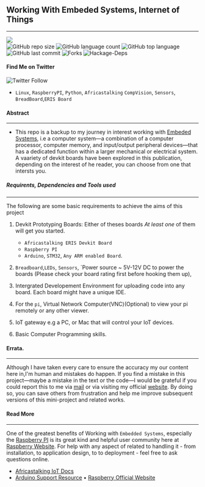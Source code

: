 ## Working With Embeded Systems, Internet of Things
<hr>

<img align="left" src="https://img.shields.io/badge/License-MIT2.0-blue.svg"><br>
![GitHub repo size](https://img.shields.io/github/repo-size/okomojacob/192.168_Embeded-System?color=green-yellow&logo=github&logoColor=blue) 
![GitHub language count](https://img.shields.io/github/languages/count/OkomoJacob/192.168_Embeded-System?logo=visual-studio-code) 
![GitHub top language](https://img.shields.io/github/languages/top/okomojacob/192.168_Embeded-System)
![GitHub last commit](https://img.shields.io/github/last-commit/OkomoJacob/192.168_Embeded-System?style=plastic&color=brightgreen) 
![Forks](https://img.shields.io/github/forks/OkomoJacob/192.168_Embeded-System?style=social) ![Hackage-Deps](https://img.shields.io/hackage-deps/v/lens) 
#### Find Me on Twitter
![Twitter Follow](https://img.shields.io/twitter/follow/okomojacob?style=social)

- `Linux`, `RaspberryPI`, `Python`, `Africastalking` `CompVision`, `Sensors`, `BreadBoard`,`ERIS Board`
#### Abstract
<hr>

- This repo is a backup to my journey in interest working with [Embeded Systems](https://www.tutorialspoint.com/embedded_systems/es_overview.htm), i.e a computer system—a combination of a computer processor, computer memory, and input/output peripheral devices—that has a dedicated function within a larger mechanical or electrical system. A vaariety of devkit boards have been explored in this publication, depending on the interest of he reader, you can choose from one that intersts you.

##### Requirents, Dependencies and Tools used
<hr>

The following are some basic requirements to achieve the aims of this project
1.  Devkit Prototyping Boards: Either of theses boards *At least one* of them will get you started.
    - `Africastalking ERIS Devkit Board`
    - `Raspberry PI`
    - `Arduino`, `STM32`, `Any ARM enabled Board`.

2. `Breadboard`,`LEDs`, `Sensors`, `Power source ~ 5V-12V DC to power the boards (Please check your board rating first before hooking them up), 
3. Intergrated Developement Environment for uploading code into any board. Each board might have a unique IDE.
4. For the `pi`, Virtual Network Computer(VNC)(Optional) to view your pi remotely or any other viewer.
5. IoT gateway e.g a PC, or Mac that will control your IoT devices.
6. Basic Computer Programming skills.

#### Errata.
<hr>

Although I have taken every care to ensure the accuracy my our content here in,I'm human and mistakes
do happen. If you find a mistake in this project—maybe a mistake in the text or
the code—I would be grateful if you could report this to me via [mail](jaylabs2030@gmail.com) or via visiting my official [website](https://okomojacob.herokuapp.com). By doing so, you can
save others from frustration and help me improve subsequent versions of this mini-project and related works. 

#### Read More
<hr>

One of the greatest benefits of Working with `Embedded Systems`, especially the [Raspberry PI](https://www.google.com/search?q=raspberry+pi&sxsrf=ALeKk01grBSMcQU0GLnDL_4y8phqHjjcPg:1614927201337&tbm=isch&source=iu&ictx=1&fir=TJ4wJpZVMQHa7M%252CDtHoUD5AlbtMeM%252C%252Fm%252F0gmg36g&vet=1&usg=AI4_-kQfF9ip8UyewJOzkBCddE2hBXxR0Q&sa=X&ved=2ahUKEwjYyLHRyJjvAhXGXRUIHX1HBcgQ_B16BAg7EAE#imgrc=TJ4wJpZVMQHa7M) is its great kind and helpful user community here at [Raspberry Website](https://www.raspberrypi.org/).
For help with any aspect of related to handling it - from installation, to application design, to
to deployment - feel free to ask questions online.

* [Africastalking IoT Docs](https://africastalking.com/iot)
* [Arduino Support Resource](https://support.arduino.cc/hc/en-us)
• [Raspberry Official Website](https://www.raspberrypi.org/)


